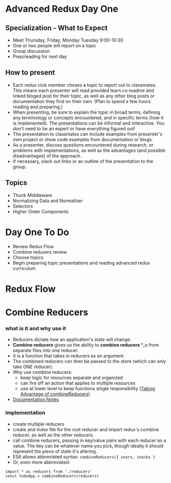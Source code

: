 # Advanced Redux Day One

## Specialization - What to Expect

 - Meet Thursday, Friday, Monday Tuesday 9:00-10:30
 - One or two people will report on a topic
 - Group discussion
 - Prep/reading for next day
 
 ## How to present
 - Each redux club member choses a topic to report out to classmates. This means each presenter will read provided learn.co readme and linked bloged post for their topic, as well as any other blog posts or documentation they find on their own. (Plan to spend a few hours reading and preparing.)
 - When presenting, be sure to explain the topic in broad terms, defining any terminology or concepts encountered, and in specific terms (how it is implemented). The presentations can be informal and interactive. You don't need to be an expert or have everything figured out!
 - The presentation to classmates can include examples from presenter's own project or show code examples from documentation or blogs.
 - As a presenter, discuss questions encountered during research, or problems with implementations, as well as the advantages (and possible disadvantages) of the approach. 
 - If necessary, slack out links or an outline of the presentation to the group. 
 
 ## Topics
  - Thunk Middleware
  - Normalizing Data and Normalizer
  - Selectors
  - Higher Order Components
  
  # Day One To Do
 - Review Redux Flow
 - Combine reduxers review
 - Choose topics
 - Begin preparing topic presentations and reading advanced redux curriculum
 
 # Redux Flow
 
 # Combine Reducers
 ### what is it and why use it
 - Reducers dictate how an application's state will change.
 - **Combine reducers** gives us the ability to **combine reducers** °_o from separate files into one reducer. 
 - It is a function that takes in reducers as an argument.
 - The combined reducers can then be passed to the store (which can only take ONE reducer).
 - Why use combine reducers:
    - keep logic for resources separate and organized
    - can fire off an action that applies to multiple resources
    - use at lower level to keep functions single responsibility (<a href='http://randycoulman.com/blog/2016/11/22/taking-advantage-of-combinereducers/'>Taking Advantage of combineReducers</a>)
- <a href="http://redux.js.org/docs/api/combineReducers.html#notes">Documentation Notes</a>  
### implementation
- create multiple reducers
- create and index file for the root reducer and import redux's combine reducer, as well as the other reducers.
- call combine reducers, passing in key/value pairs with each reducer as a value. The key can be whatever name you pick, though ideally it should represent the piece of state it's altering. 
- ES6 allows abbreviated syntax: ```combineReducers({ users, snacks }```
- Or, even more abbreviated: 
```
import * as reducers from './reducers'
const todoApp = combineReducers(reducers)
```
 
 
 
